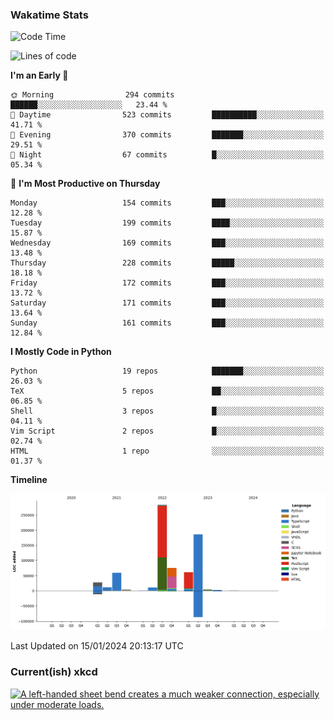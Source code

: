 ### Wakatime Stats
<!--START_SECTION:waka-->
![Code Time](http://img.shields.io/badge/Code%20Time-2%2C270%20hrs%2027%20mins-blue)

![Lines of code](https://img.shields.io/badge/From%20Hello%20World%20I%27ve%20Written-726.0%20thousand%20lines%20of%20code-blue)

**I'm an Early 🐤** 

```text
🌞 Morning                294 commits         ██████░░░░░░░░░░░░░░░░░░░   23.44 % 
🌆 Daytime                523 commits         ██████████░░░░░░░░░░░░░░░   41.71 % 
🌃 Evening                370 commits         ███████░░░░░░░░░░░░░░░░░░   29.51 % 
🌙 Night                  67 commits          █░░░░░░░░░░░░░░░░░░░░░░░░   05.34 % 
```
📅 **I'm Most Productive on Thursday** 

```text
Monday                   154 commits         ███░░░░░░░░░░░░░░░░░░░░░░   12.28 % 
Tuesday                  199 commits         ████░░░░░░░░░░░░░░░░░░░░░   15.87 % 
Wednesday                169 commits         ███░░░░░░░░░░░░░░░░░░░░░░   13.48 % 
Thursday                 228 commits         █████░░░░░░░░░░░░░░░░░░░░   18.18 % 
Friday                   172 commits         ███░░░░░░░░░░░░░░░░░░░░░░   13.72 % 
Saturday                 171 commits         ███░░░░░░░░░░░░░░░░░░░░░░   13.64 % 
Sunday                   161 commits         ███░░░░░░░░░░░░░░░░░░░░░░   12.84 % 
```


**I Mostly Code in Python** 

```text
Python                   19 repos            ███████░░░░░░░░░░░░░░░░░░   26.03 % 
TeX                      5 repos             ██░░░░░░░░░░░░░░░░░░░░░░░   06.85 % 
Shell                    3 repos             █░░░░░░░░░░░░░░░░░░░░░░░░   04.11 % 
Vim Script               2 repos             █░░░░░░░░░░░░░░░░░░░░░░░░   02.74 % 
HTML                     1 repo              ░░░░░░░░░░░░░░░░░░░░░░░░░   01.37 % 
```



**Timeline**

![Lines of Code chart](https://raw.githubusercontent.com/joshuajeschek/joshuajeschek/main/assets/bar_graph.png)


 Last Updated on 15/01/2024 20:13:17 UTC
<!--END_SECTION:waka-->

### Current(ish) xkcd
<a id="xkcd-a" title="A left-handed sheet bend creates a much weaker connection, especially under moderate loads." href="https://www.xkcd.com" target="_blank">
        <img align="center" id="xkcd-img" src="https://imgs.xkcd.com/comics/sheet_bend.png" alt="A left-handed sheet bend creates a much weaker connection, especially under moderate loads." height=300 />
</a>

